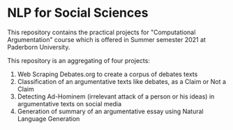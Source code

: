 # NLP for Social Sciences

This repository contains the practical projects for "Computational Argumentation" course which is offered in Summer semester 2021 at Paderborn University.

This repository is an aggregating of four projects:
1. Web Scraping Debates.org to create a corpus of debates texts
2. Classification of an argumentative texts like debates, as a Claim or Not a Claim
3. Detecting Ad-Hominem (irrelevant attack of a person or his ideas) in argumentative texts on social media
4. Generation of summary of an argumentative essay using Natural Language Generation

